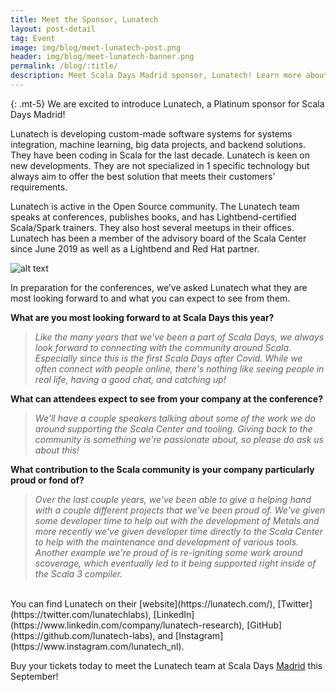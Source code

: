 ```yaml
---
title: Meet the Sponsor, Lunatech
layout: post-detail
tag: Event
image: img/blog/meet-lunatech-post.png
header: img/blog/meet-lunatech-banner.png
permalink: /blog/:title/
description: Meet Scala Days Madrid sponsor, Lunatech! Learn more about this sponsor and see what they are most looking forward to seeing in Madrid this year!
---
```

{: .mt-5}
We are excited to introduce Lunatech, a Platinum sponsor for Scala Days Madrid!

Lunatech is developing custom-made software systems for systems integration, machine learning, big data projects, and backend solutions. They have been coding in Scala for the last decade. Lunatech is keen on new developments. They are not specialized in 1 specific technology but always aim to offer the best solution that meets their customers' requirements.

Lunatech is active in the Open Source community. The Lunatech team speaks at conferences, publishes books, and has Lightbend-certified Scala/Spark trainers. They also host several meetups in their offices. Lunatech has been a member of the advisory board of the Scala Center since June 2019 as well as a Lightbend and Red Hat partner.

![alt text](/img/assets/sponsors/sponsor-card-lunatech.png)

In preparation for the conferences, we’ve asked Lunatech what they are most looking forward to and what you can expect to see from them.

**What are you most looking forward to at Scala Days this year?**

> *Like the many years that we've been a part of Scala Days, we always look forward to connecting with the community around Scala. Especially since this is the first Scala Days after Covid. While we often connect with people online, there's nothing like seeing people in real life, having a good chat, and catching up!*

**What can attendees expect to see from your company at the conference?**

> *We'll have a couple speakers talking about some of the work we do around supporting the Scala Center and tooling. Giving back to the community is something we're passionate about, so please do ask us about this!*

**What contribution to the Scala community is your company particularly proud or fond of?**

> *Over the last couple years, we've been able to give a helping hand with a couple different projects that we've been proud of. We've given some developer time to help out with the development of Metals and more recently we've given developer time directly to the Scala Center to help with the maintenance and development of various tools. Another example we're proud of is re-igniting some work around scoverage, which eventually led to it being supported right inside of the Scala 3 compiler.*

<br>
You can find Lunatech on their [website](https://lunatech.com/), [Twitter](https://twitter.com/lunatechlabs), [LinkedIn](https://www.linkedin.com/company/lunatech-research), [GitHub](https://github.com/lunatech-labs), and [Instagram](https://www.instagram.com/lunatech_nl).

Buy your tickets today to meet the Lunatech team at Scala Days [Madrid](https://scaladays.org/madrid-2023/#pricetable) this September!
